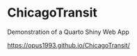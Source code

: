 # ChicagoTransit
Demonstration of a Quarto Shiny Web App

https://opus1993.github.io/ChicagoTransit/
